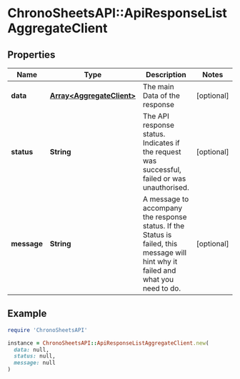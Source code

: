 # ChronoSheetsAPI::ApiResponseListAggregateClient

## Properties

| Name | Type | Description | Notes |
| ---- | ---- | ----------- | ----- |
| **data** | [**Array&lt;AggregateClient&gt;**](AggregateClient.md) | The main Data of the response | [optional] |
| **status** | **String** | The API response status. Indicates if the request was successful, failed or was unauthorised. | [optional] |
| **message** | **String** | A message to accompany the response status.  If the Status is failed, this message will hint why it failed and what you need to do. | [optional] |

## Example

```ruby
require 'ChronoSheetsAPI'

instance = ChronoSheetsAPI::ApiResponseListAggregateClient.new(
  data: null,
  status: null,
  message: null
)
```

